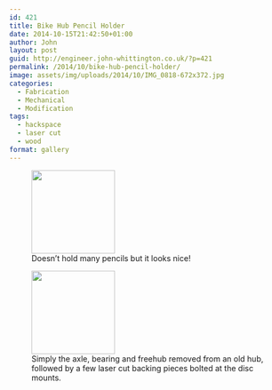 ```yaml
---
id: 421
title: Bike Hub Pencil Holder
date: 2014-10-15T21:42:50+01:00
author: John
layout: post
guid: http://engineer.john-whittington.co.uk/?p=421
permalink: /2014/10/bike-hub-pencil-holder/
image: assets/img/uploads/2014/10/IMG_0818-672x372.jpg
categories:
  - Fabrication
  - Mechanical
  - Modification
tags:
  - hackspace
  - laser cut
  - wood
format: gallery
---
```

<div id='gallery-7' class='gallery galleryid-421 gallery-columns-3 gallery-size-thumbnail'>
  <figure class='gallery-item'> 
  
  <div class='gallery-icon portrait'>
    <a href='http://localhost/2014/10/bike-hub-pencil-holder/img_0818/'><img width="150" height="150" src="/assets/img/uploads/2014/10/IMG_0818-150x150.jpg" class="attachment-thumbnail size-thumbnail" alt="" loading="lazy" aria-describedby="gallery-7-422" /></a>
  </div><figcaption class='wp-caption-text gallery-caption' id='gallery-7-422'> Doesn&#8217;t hold many pencils but it looks nice! </figcaption></figure><figure class='gallery-item'> 
  
  <div class='gallery-icon landscape'>
    <a href='http://localhost/2014/10/bike-hub-pencil-holder/img_0819/'><img width="150" height="150" src="/assets/img/uploads/2014/10/IMG_0819-150x150.jpg" class="attachment-thumbnail size-thumbnail" alt="" loading="lazy" aria-describedby="gallery-7-423" /></a>
  </div><figcaption class='wp-caption-text gallery-caption' id='gallery-7-423'> Simply the axle, bearing and freehub removed from an old hub, followed by a few laser cut backing pieces bolted at the disc mounts. </figcaption></figure>
</div>